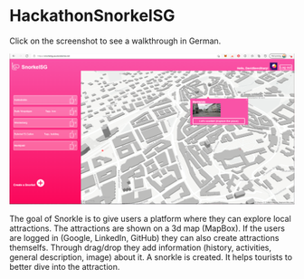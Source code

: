 # HackathonSnorkelSG

Click on the screenshot to see a walkthrough in German.

[![SC2 Video](https://raw.githubusercontent.com/DavidEggenberger/HackathonSnorkelSG/master/WebAPI/SnorkleSG.PNG)](https://www.youtube.com/watch?v=qLxkJVdA-Mw&t=1s&ab_channel=DavidSeesSharp "Click to Watch a walkthrough (in German)")

The goal of Snorkle is to give users a platform where they can explore local attractions. The attractions are shown on a 3d map (MapBox). If the users are logged in (Google, LinkedIn, GitHub) they can also create attractions themselfs. Through drag/drop they add information (history, activities, general description, image) about it. A snorkle is created. It helps tourists to better dive into the attraction. 


